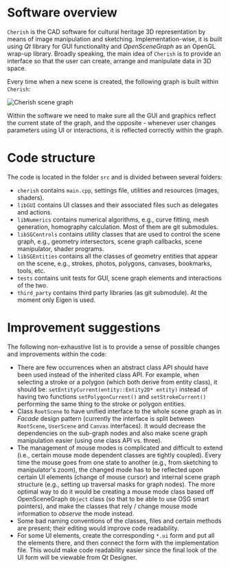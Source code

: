 # Software overview

`Cherish` is the CAD software for cultural heritage 3D representation by means of image manipulation and sketching. Implementation-wise, it is built using *Qt* library for GUI functionality and *OpenSceneGraph* as an OpenGL wrap-up library. Broadly speaking, the main idea of `Cherish` is to provide an interface so that the user can create, arrange and manipulate data in 3D space. 

Every time when a new scene is created, the following graph is built within `Cherish`: 

![Cherish scene graph](https://github.com/vicrucann/cherish/blob/develop/docs/images/cherish-SG.png)

Within the software we need to make sure all the GUI and graphics reflect the current state of the graph, and the opposite - whenever user changes parameters using UI or interactions, it is reflected correctly within the graph.

# Code structure

The code is located in the folder `src` and is divided between several folders:

* `cherish` contains `main.cpp`, settings file, utilities and resources (images, shaders).
* `libGUI` contains UI classes and their associated files such as delegates and actions.
* `libNumerics` contains numerical algorithms, e.g., curve fitting, mesh generation, homography calculation. Most of them are git submodules.
* `libSGControls` contains utility classes that are used to control the scene graph, e.g., geometry intersectors, scene graph callbacks, scene manipulator, shader programs. 
* `libSGEntities` contains all the classes of geometry entities that appear on the scene, e.g., strokes, photos, polygons, canvases, bookmarks, tools, etc.
* `tests` contains unit tests for GUI, scene graph elements and interactions of the two.
* `third_party` contains third party libraries (as git submodule). At the moment only Eigen is used.

# Improvement suggestions

The following non-exhaustive list is to provide a sense of possible changes and improvements within the code:

* There are few occurrences when an abstract class API should have been used instead of the inherited class API. For example, when selecting a stroke or a polygon (which both derive from entity class), it should be: `setEntityCurrent(entity::Entity2D* entity)` instead of having two functions `setPolygonCurrent()` and `setStrokeCurrent()` performing the same thing to the stroke or polygon entities. 
* Class `RootScene` to have unified interface to the whole scene graph as in *Facade* design pattern (currently the interface is split between `RootScene`, `UserScene` and `Canvas` interfaces). It would decrease the dependencies on the sub-graph nodes and also make scene graph manipulation easier (using one class API vs. three).
* The management of mouse modes is complicated and difficult to extend (i.e., certain mouse mode dependent classes are tightly coupled). Every time the mouse goes from one state to another (e.g., from sketching to manipulator's zoom), the changed mode has to be reflected upon certain UI elements (change of mouse cursor) and internal scene graph structure (e.g., setting up traversal masks for graph nodes). The more optimal way to do it would be creating a mouse mode class based off OpenSceneGraph `Object` class (so that to be able to use OSG smart pointers), and make the classes that rely / change mouse mode information to *observe* the mode instead.
* Some bad naming conventions of the classes, files and certain methods are present; their editing would improve code readability. 
* For some UI elements, create the corresponding `*.ui` form and put all the elements there, and then connect the form with the implementation file. This would make code readability easier since the final look of the UI form will be viewable from Qt Designer.
